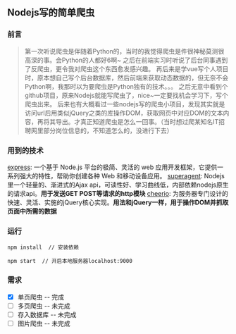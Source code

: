 ## Nodejs写的简单爬虫

### 前言

> 第一次听说爬虫是伴随着Python的，当时的我觉得爬虫是件很神秘莫测很高深的事。会Python的人都好6啊~
> 之后在前端实习时听说了后台同事遇到了反爬虫，更令我对爬虫这个东西愈发感兴趣。
> 再后来是学vue写个人项目时，原本想自己写个后台数据库，然后前端来获取动态数据的，但无奈不会Python啊，我那时以为要爬虫是Python独有的技术。。。
> 之后无意中看到个github项目，原来Nodejs就能写爬虫了，nice~一定要找机会学习下，写个爬虫出来。
> 后来也有大概看过一些nodejs写的爬虫小项目，发现其实就是访问url后用类似jQuery之类的库操作DOM，获取网页中对应DOM的文本内容，再将其导出。才真正知道爬虫是怎么一回事。（当时想过爬某知名IT招聘网里部分岗位信息的，不知道怎么的，没进行下去）

### 用到的技术

[express](https://github.com/expressjs/express): 一个基于 Node.js 平台的极简、灵活的 web 应用开发框架，它提供一系列强大的特性，帮助你创建各种 Web 和移动设备应用。
[superagent](https://github.com/visionmedia/superagent): Nodejs里一个轻量的、渐进式的Ajax api，可读性好、学习曲线低，内部依赖nodejs原生的请求api。**用于发送GET POST等请求的http模块**
[cheerio](https://github.com/cheeriojs/cheerio): 为服务器专门设计的快速、灵活、实施的jQuery核心实现。**用法和jQuery一样，用于操作DOM并抓取页面中所需的数据**

### 运行

```
npm install  // 安装依赖

npm start  // 开启本地服务器localhost:9000

```

### 需求

- [x] 单页爬虫 -- 完成
- [ ] 多页爬虫 -- 未完成
- [ ] 存入数据库 -- 未完成
- [ ] 图片爬虫 -- 未完成